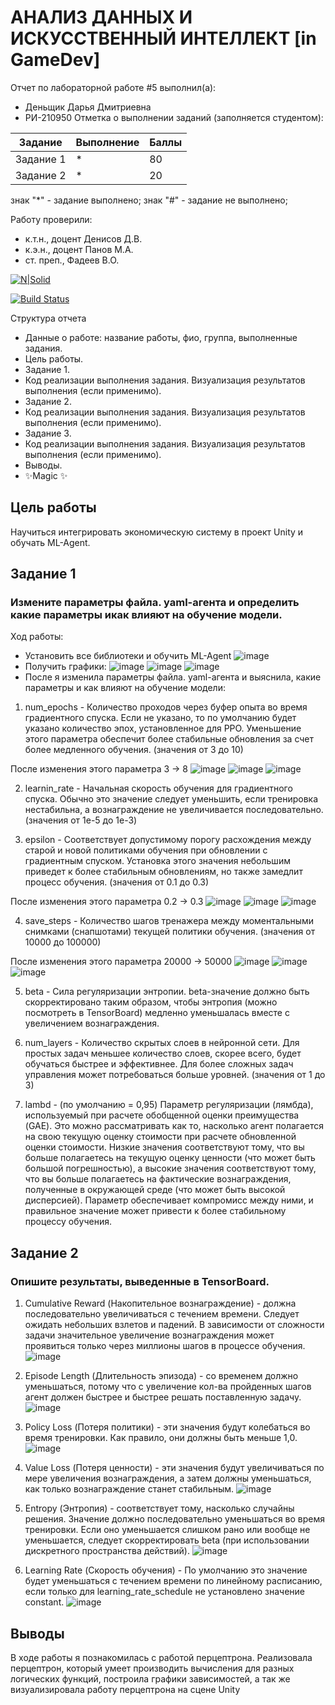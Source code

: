 # АНАЛИЗ ДАННЫХ И ИСКУССТВЕННЫЙ ИНТЕЛЛЕКТ [in GameDev]
Отчет по лабораторной работе #5 выполнил(а):
- Деньщик Дарья Дмитриевна
- РИ-210950
Отметка о выполнении заданий (заполняется студентом):

| Задание | Выполнение | Баллы |
| ------ | ------ | ------ |
| Задание 1 | * | 80 |
| Задание 2 | * | 20 |

знак "*" - задание выполнено; знак "#" - задание не выполнено;

Работу проверили:
- к.т.н., доцент Денисов Д.В.
- к.э.н., доцент Панов М.А.
- ст. преп., Фадеев В.О.

[![N|Solid](https://cldup.com/dTxpPi9lDf.thumb.png)](https://nodesource.com/products/nsolid)

[![Build Status](https://travis-ci.org/joemccann/dillinger.svg?branch=master)](https://travis-ci.org/joemccann/dillinger)

Структура отчета

- Данные о работе: название работы, фио, группа, выполненные задания.
- Цель работы.
- Задание 1.
- Код реализации выполнения задания. Визуализация результатов выполнения (если применимо).
- Задание 2.
- Код реализации выполнения задания. Визуализация результатов выполнения (если применимо).
- Задание 3.
- Код реализации выполнения задания. Визуализация результатов выполнения (если применимо).
- Выводы.
- ✨Magic ✨

## Цель работы
Научиться интегрировать экономическую систему в проект Unity и обучать ML-Agent.

## Задание 1
### Измените параметры файла. yaml-агента и определить какие параметры икак влияют на обучение модели.
Ход работы:
- Установить все библиотеки и обучить ML-Agent
![image](https://user-images.githubusercontent.com/104368430/204712113-6413d3da-17f2-468a-a545-54710509eb94.png)
- Получить графики:
![image](https://user-images.githubusercontent.com/104368430/204712945-3595cd9d-e5ec-4584-98b4-01feb7df6a76.png)
![image](https://user-images.githubusercontent.com/104368430/204719234-52294190-0719-422e-9523-10e3360abdfb.png)
![image](https://user-images.githubusercontent.com/104368430/204712975-21436605-68e6-4e52-8e9f-a2bb402710da.png)
- После я изменила параметры файла. yaml-агента и выяснила, какие параметры и как влияют на обучение модели:

1) num_epochs - Количество проходов через буфер опыта во время градиентного спуска. Если не указано, то по умолчанию будет указано количество эпох, установленное для PPO. Уменьшение этого параметра обеспечит более стабильные обновления за счет более медленного обучения. (значения от 3 до 10)

После изменения этого параметра 3 -> 8
![image](https://user-images.githubusercontent.com/104368430/204717273-b12ad904-6fcf-41af-8dc2-d13894adb437.png)
![image](https://user-images.githubusercontent.com/104368430/204719305-a83160e3-9d5b-4d5a-921a-b222dbbf0e5b.png)
![image](https://user-images.githubusercontent.com/104368430/204717387-b17b2690-81c0-497c-938e-c2ef6d2bb5da.png)

2) learnin_rate - Начальная скорость обучения для градиентного спуска. Обычно это значение следует уменьшить, если тренировка нестабильна, а вознаграждение не увеличивается последовательно. (значения от 1e-5 до 1e-3)

3) epsilon - Соответствует допустимому порогу расхождения между старой и новой политиками обучения при обновлении с градиентным спуском. Установка этого значения небольшим приведет к более стабильным обновлениям, но также замедлит процесс обучения. (значения от 0.1 до 0.3)

После изменения этого параметра 0.2 -> 0.3
![image](https://user-images.githubusercontent.com/104368430/204718574-06d99daa-36c1-42dc-b2ad-cbd962d89d5a.png)
![image](https://user-images.githubusercontent.com/104368430/204719328-f64fbb1b-72a1-4219-8ad6-0874ac244fa6.png)
![image](https://user-images.githubusercontent.com/104368430/204718625-78706955-7cad-4afd-a545-716e67ea5bba.png)

4) save_steps - Количество шагов тренажера между моментальными снимками (снапшотами) текущей политики обучения. (значения от 10000 до 100000)

После изменения этого параметра 20000 -> 50000
![image](https://user-images.githubusercontent.com/104368430/204719794-8159343e-eaf5-47a9-8a22-f4025dbfed0e.png)
![image](https://user-images.githubusercontent.com/104368430/204719821-f858bac7-8a68-43ec-a8a1-37a5320c077d.png)
![image](https://user-images.githubusercontent.com/104368430/204719843-fd8ecd66-fa69-4066-b469-ef35541c40d5.png)

5) beta - Сила регуляризации энтропии. beta-значение должно быть скорректировано таким образом, чтобы энтропия (можно посмотреть в TensorBoard) медленно уменьшалась вместе с увеличением вознаграждения.

6) num_layers - Количество скрытых слоев в нейронной сети. Для простых задач меньшее количество слоев, скорее всего, будет обучаться быстрее и эффективнее. Для более сложных задач управления может потребоваться больше уровней. (значения от 1 до 3)

7) lambd - (по умолчанию = 0,95) Параметр регуляризации (лямбда), используемый при расчете обобщенной оценки преимущества (GAE). Это можно рассматривать как то, насколько агент полагается на свою текущую оценку стоимости при расчете обновленной оценки стоимости. Низкие значения соответствуют тому, что вы больше полагаетесь на текущую оценку ценности (что может быть большой погрешностью), а высокие значения соответствуют тому, что вы больше полагаетесь на фактические вознаграждения, полученные в окружающей среде (что может быть высокой дисперсией). Параметр обеспечивает компромисс между ними, и правильное значение может привести к более стабильному процессу обучения.

## Задание 2
### Опишите результаты, выведенные в TensorBoard. 

1) Cumulative Reward (Накопительное вознаграждение) - должна последовательно увеличиваться с течением времени. Следует ожидать небольших взлетов и падений. В зависимости от сложности задачи значительное увеличение вознаграждения может проявиться только через миллионы шагов в процессе обучения.
![image](https://user-images.githubusercontent.com/104368430/204727159-9e081832-fdb2-4021-8e77-804fb34d750e.png)

2) Episode Length (Длительность эпизода) - cо временем должно уменьшаться, потому что с увеличение кол-ва пройденных шагов агент должен быстрее и быстрее решать поставленную задачу.
![image](https://user-images.githubusercontent.com/104368430/204727449-d06894bd-7c46-4a3c-9c53-ceac2a628982.png)

3) Policy Loss (Потеря политики) - эти значения будут колебаться во время тренировки. Как правило, они должны быть меньше 1,0.
![image](https://user-images.githubusercontent.com/104368430/204728145-f1bac166-5383-4d1c-8ceb-5d235f5bfb81.png)

4) Value Loss (Потеря ценности) - эти значения будут увеличиваться по мере увеличения вознаграждения, а затем должны уменьшаться, как только вознаграждение станет стабильным.
![image](https://user-images.githubusercontent.com/104368430/204728339-5985e992-f46b-484e-95a5-44cfe77f8502.png)

5) Entropy (Энтропия) - соответствует тому, насколько случайны решения. Значение должно последовательно уменьшаться во время тренировки. Если оно уменьшается слишком рано или вообще не уменьшается, следует скорректировать beta (при использовании дискретного пространства действий).
![image](https://user-images.githubusercontent.com/104368430/204729027-c521cdce-1ad0-4bdc-8d3d-d26367d3f6c7.png)

6) Learning Rate (Скорость обучения) - По умолчанию это значение будет уменьшаться с течением времени по линейному расписанию, если только для learning_rate_schedule не установлено значение constant.
![image](https://user-images.githubusercontent.com/104368430/204729911-42f262b2-274a-4558-84f9-d63a5d96dfb3.png)

## Выводы
В ходе работы я познакомилась с работой перцептрона. Реализовала перцептрон, который умеет производить вычисления для разных логических функций, построила графики зависимостей, а так же визуализировала работу перцептрона на сцене Unity
